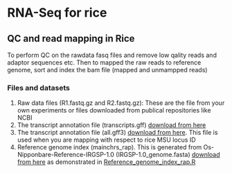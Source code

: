 # RNA-Seq for rice
<p align="justify">

  
## QC and read mapping in Rice
To perform QC on the rawdata fasq files and remove low qality reads and adaptor sequences etc. Then to mapped the raw reads to reference genome, sort and index the bam file (mapped and unmampped reads)

### Files and datasets
1. Raw data files (R1.fastq.gz and R2.fastq.gz): These are the file from your own experiments or files downloaded from publical repositories like NCBI
2. The transcript annotation file (transcripts.gff) [download from here](https://rapdb.dna.affrc.go.jp/download/archive/irgsp1/IRGSP-1.0_representative_2024-01-11.tar.gz)
3. The transcript annotation file (all.gff3) [download from here](http://rice.uga.edu/pub/data/Eukaryotic_Projects/o_sativa/annotation_dbs/pseudomolecules/version_7.0/all.dir). This file is used when you are mapping with respect to rice MSU locus ID
4.  Reference genome index (mainchrs_rap). This is generated from Os-Nipponbare-Reference-IRGSP-1.0 (IRGSP-1.0_genome.fasta) [download from here](https://rapdb.dna.affrc.go.jp/download/irgsp1.html)  as demonstrated in [Reference_genome_index_rap.R](https://github.com/MohamedMZamzam/RNA-Seq_Rice/blob/main/Reference_genome_index_rap.R) 



